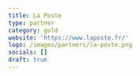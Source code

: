 ```yaml
---
title: La Poste
type: partner
category: gold
website: 'https://www.laposte.fr/'
logo: /images/partners/la-poste.png
socials: []
draft: true
---
```

